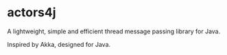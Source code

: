 # actors4j
A lightweight, simple and efficient thread message passing library for Java.

Inspired by Akka, designed for Java.
